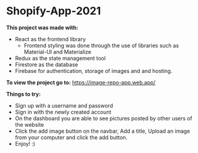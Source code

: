 # Shopify-App-2021

**This project was made with:**
- React as the frontend library
    - Frontend styling was done through the use of libraries such as Material-UI and Materialize
- Redux as the state management tool
- Firestore as the database 
- Firebase for authentication, storage of images and and hosting.

**To view the project go to:**
https://image-repo-app.web.app/

**Things to try:**
- Sign up with a username and password
- Sign in with the newly created account
- On the dashboard you are able to see pictures posted by other users of the website
- Click the add image button on the navbar, Add a title, Upload an image from your computer and click the add button. 
- Enjoy! :)

